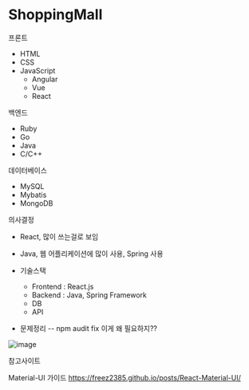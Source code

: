 # ShoppingMall

프론트 
- HTML
- CSS
- JavaScript
  - Angular
  - Vue
  - React


백엔드
- Ruby
- Go
- Java
- C/C++

데이터베이스
- MySQL
- Mybatis
- MongoDB


의사결정
- React, 많이 쓰는걸로 보임
- Java, 웹 어플리케이션에 많이 사용, Spring 사용



- 기술스택
  - Frontend : React.js
  - Backend : Java, Spring Framework
  - DB
  - API



- 문제정리
-- npm audit fix 이게 왜 필요하지??

![image](https://user-images.githubusercontent.com/41716029/119019159-dbb34c00-b9d7-11eb-9c5e-7973ca5f27b2.png)



참고사이트

Material-UI 가이드
https://freez2385.github.io/posts/React-Material-UI/
